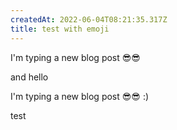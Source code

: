 ```yaml
---
createdAt: 2022-06-04T08:21:35.317Z
title: test with emoji
---
```

I'm typing a new blog post 😎😎

and hello

I'm typing a new blog post 😎😎 :)   



test